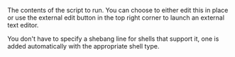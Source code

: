 The contents of the script to run. You can choose to either edit this in place or use the external edit button in the top right corner to launch an external text editor.

You don't have to specify a shebang line for shells that support it, one is added automatically with the appropriate shell type.
